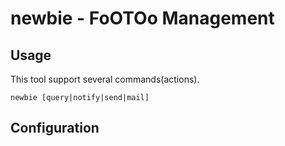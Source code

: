 # newbie - FoOTOo Management

## Usage

This tool support several commands(actions).

```shell
newbie [query|notify|send|mail]
```

## Configuration


